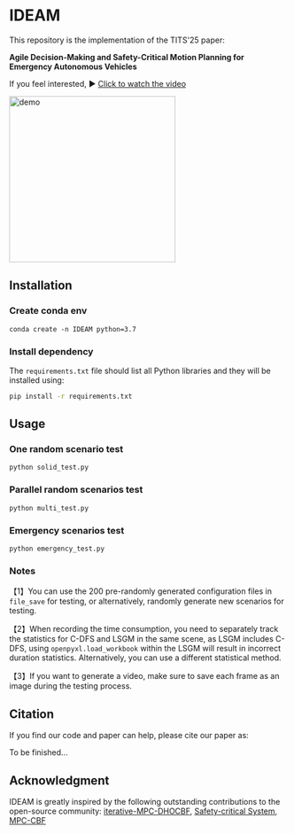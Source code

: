 # IDEAM

This repository is the implementation of the TITS'25 paper:

**Agile Decision-Making and Safety-Critical Motion Planning for Emergency Autonomous Vehicles**

If you feel interested, ▶️ [Click to watch the video](https://www.youtube.com/watch?v=873BZoQSf-Q)

<img src="assets/demo.gif" alt="demo" width="300" height="auto" />

## Installation

### Create conda env

```shell
conda create -n IDEAM python=3.7
```

### Install dependency

The `requirements.txt` file should list all Python libraries and they will be installed using:

```bash
pip install -r requirements.txt
```



## Usage

### **One random scenario test** 

```shell
python solid_test.py
```

### **Parallel random scenarios test** 

```shell
python multi_test.py
```

### Emergency scenarios test

```shell
python emergency_test.py
```

### Notes

【1】You can use the 200 pre-randomly generated configuration files in `file_save` for testing, or alternatively, randomly generate new scenarios for testing.

【2】When recording the time consumption, you need to separately track the statistics for C-DFS and LSGM in the same scene, as LSGM includes C-DFS, using `openpyxl.load_workbook` within the LSGM will result in incorrect duration statistics. Alternatively, you can use a different statistical method.

【3】If you want to generate a video, make sure to save each frame as an image during the testing process.

## Citation

If you find our code and paper can help, please cite our paper as:

To be finished...

## Acknowledgment

IDEAM is greatly inspired by the following outstanding contributions to the open-source community: [iterative-MPC-DHOCBF](https://github.com/ShockLeo/Iterative-MPC-DHOCBF.git), [Safety-critical System](https://github.com/YimingShu-teay/Safety-critical-Decision-making-and-Control.git), [MPC-CBF](https://github.com/HybridRobotics/MPC-CBF.git)

